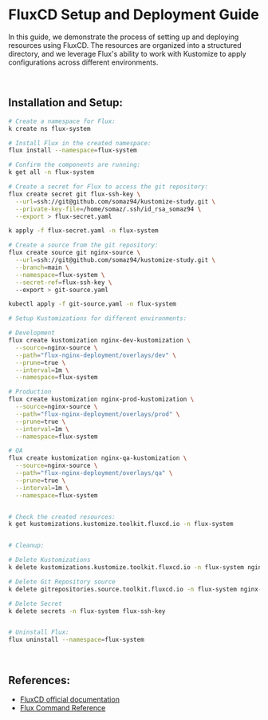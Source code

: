 # FluxCD Setup and Deployment Guide

In this guide, we demonstrate the process of setting up and deploying resources using FluxCD. The resources are organized into a structured directory, and we leverage Flux's ability to work with Kustomize to apply configurations across different environments.

<br/>

## Installation and Setup:

```bash
# Create a namespace for Flux:
k create ns flux-system

# Install Flux in the created namespace:
flux install --namespace=flux-system

# Confirm the components are running:
k get all -n flux-system

# Create a secret for Flux to access the git repository:
flux create secret git flux-ssh-key \
  --url=ssh://git@github.com/somaz94/kustomize-study.git \
  --private-key-file=/home/somaz/.ssh/id_rsa_somaz94 \
  --export > flux-secret.yaml

k apply -f flux-secret.yaml -n flux-system

# Create a source from the git repository:
flux create source git nginx-source \
  --url=ssh://git@github.com/somaz94/kustomize-study.git \
  --branch=main \
  --namespace=flux-system \
  --secret-ref=flux-ssh-key \ 
  --export > git-source.yaml

kubectl apply -f git-source.yaml -n flux-system

# Setup Kustomizations for different environments:

# Development
flux create kustomization nginx-dev-kustomization \
  --source=nginx-source \
  --path="flux-nginx-deployment/overlays/dev" \
  --prune=true \
  --interval=1m \
  --namespace=flux-system

# Production
flux create kustomization nginx-prod-kustomization \
  --source=nginx-source \
  --path="flux-nginx-deployment/overlays/prod" \
  --prune=true \
  --interval=1m \
  --namespace=flux-system

# QA
flux create kustomization nginx-qa-kustomization \
  --source=nginx-source \
  --path="flux-nginx-deployment/overlays/qa" \
  --prune=true \
  --interval=1m \
  --namespace=flux-system


# Check the created resources:
k get kustomizations.kustomize.toolkit.fluxcd.io -n flux-system


# Cleanup:

# Delete Kustomizations
k delete kustomizations.kustomize.toolkit.fluxcd.io -n flux-system nginx-dev-kustomization

# Delete Git Repository source
k delete gitrepositories.source.toolkit.fluxcd.io -n flux-system nginx-source

# Delete Secret
k delete secrets -n flux-system flux-ssh-key


# Uninstall Flux:
flux uninstall --namespace=flux-system
```

<br/>

## References:
- [FluxCD official documentation](https://fluxcd.io)
- [Flux Command Reference](https://fluxcd.io/flux/cmd/)
